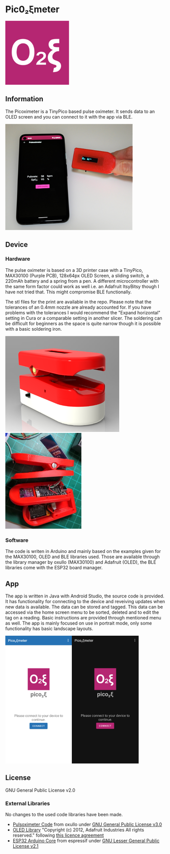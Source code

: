 # Pic0₂ξmeter
<img src="./Images/Logo_Picoxi.png" alt="Logo for the Picoximeter" width="200"/>

## Information
The Picoximeter is a TinyPico based pulse oximeter. It sends data to an OLED screen and you can connect to it with the app via BLE.

<img src="./Images/use.jpg" alt="Pulseoximeter with app in use." width="400"/>

## Device
### Hardware
The pulse oximeter is based on a 3D printer case with a TinyPico, MAX30100 (Purple PCB), 128x64px OLED Screen, a sliding switch, a 220mAh battery and a spring from a pen. A different microcontroller with the same form factor could work as well i.e. an Adafruit ItsyBitsy though I have not tried that. This might compromise BLE functionally.

The stl files for the print are available in the repo. Please note that the tolerances of an 0.4mm nozzle are already accounted for. If you have problems with the tolerances I would recommend the "Expand horizontal" setting in Cura or a comparable setting in another slicer.
The soldering can be difficult for beginners as the space is quite narrow though it is possible with a basic soldering iron.

<img src="./Images/render.png" alt="Rendered image of the device case." height="300"/><img src="./Images/Assembly.jpg" alt="Image with an assembled Picoximeter which is opened to see the wires." height="300"/>

### Software
The code is writen in Arduino and mainly based on the examples given for the MAX30100, OLED and BLE libraries used. Those are available through the library manager by oxullo (MAX30100) and Adafruit (OLED), the BLE libraries come with the ESP32 board manager.

## App
The app is written in Java with Android Studio, the source code is provided. It has functionality for connecting to the device and reveiving updates when new data is available. The data can be stored and tagged. This data can be accessed via the home screen menu to be sorted, deleted and to edit the tag on a reading. Basic instructions are provided through mentioned menu as well.
The app is mainly focused on use in portrait mode, only some functionality has basic landscape layouts.

<img src="./Images/Day_UI.png" alt="Bright UI for the app." height="400"/><img src="./Images/Night_UI.png" alt="Das UI for the app." height="400"/>

## License
GNU General Public License v2.0

### External Libraries
No changes to the used code libraries have been made.
- [Pulsoximeter Code](https://github.com/oxullo/Arduino-MAX30100) from oxullo under [GNU General Public License v3.0](https://github.com/oxullo/Arduino-MAX30100/blob/master/LICENSE.md)
- [OLED Library](https://github.com/adafruit/Adafruit_SSD1306) "Copyright (c) 2012, Adafruit Industries All rights reserved." following [this licence agreement](https://github.com/adafruit/Adafruit_SSD1306/blob/master/license.txt)
- [ESP32 Arduino Core](https://github.com/espressif/arduino-esp32) from espressif under [GNU Lesser General Public License v2.1](https://github.com/espressif/arduino-esp32/blob/master/LICENSE.md)

